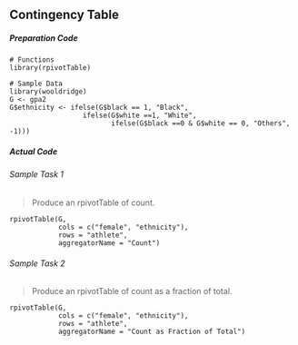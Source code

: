 ## Contingency Table
##### Preparation Code
```
# Functions
library(rpivotTable)

# Sample Data
library(wooldridge)
G <- gpa2
G$ethnicity <- ifelse(G$black == 1, "Black",
                  ifelse(G$white ==1, "White",
                         ifelse(G$black ==0 & G$white == 0, "Others", -1)))
```
##### Actual Code
###### Sample Task 1
>Produce an rpivotTable of count.
```
rpivotTable(G,
            cols = c("female", "ethnicity"),
            rows = "athlete",
            aggregatorName = "Count")
```
###### Sample Task 2
>Produce an rpivotTable of count as a fraction of total.
```
rpivotTable(G,
            cols = c("female", "ethnicity"),
            rows = "athlete",
            aggregatorName = "Count as Fraction of Total")
```
